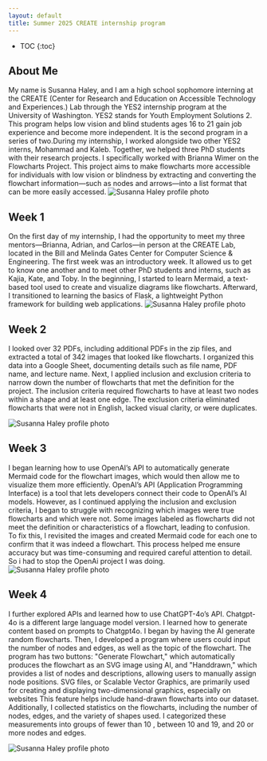```yaml
---
layout: default
title: Summer 2025 CREATE internship program
---
```


* TOC
{:toc}

## About Me

My name is Susanna Haley, and I am a high school sophomore interning at the CREATE (Center for Research and Education on Accessible Technology and Experiences.) Lab through the YES2 internship program at the University of Washington. YES2 stands for Youth Employment Solutions 2. This program helps low vision and blind students ages 16 to 21 gain job experience and become more independent. It is the second program in a series of two.During my internship, I worked alongside two other YES2 interns, Mohammad and Kaleb. Together, we helped three PhD students with their research projects. I specifically worked with Brianna Wimer on the Flowcharts Project. This project aims to make flowcharts more accessible for individuals with low vision or blindness by extracting and converting the flowchart information—such as nodes and arrows—into a list format that can be more easily accessed.
![Susanna Haley profile photo](images/susanna_haley_profile_image.png)

## Week 1

On the first day of my internship, I had the opportunity to meet my three mentors—Brianna, Adrian, and Carlos—in person at the CREATE Lab, located in the Bill and Melinda Gates Center for Computer Science & Engineering. The first week was an introductory week. It allowed us to get to know one another and to meet other PhD students and interns, such as Kajia, Kate, and Toby.
In the beginning, I started to learn Mermaid, a text-based tool used to create and visualize diagrams like flowcharts. Afterward, I transitioned to learning the basics of Flask, a lightweight Python framework for building web applications.
![Susanna Haley profile photo](images/susanna_haley_profile_image.png)


## Week 2

I looked over 32 PDFs, including additional PDFs in the zip files, and extracted a total of 342 images that looked like flowcharts. I organized this data into a Google Sheet, documenting details such as file name, PDF name, and lecture name. Next, I applied inclusion and exclusion criteria to narrow down the number of flowcharts that met the definition for the project. The inclusion criteria required flowcharts to have at least two nodes within a shape and at least one edge. The exclusion criteria eliminated flowcharts that were not in English, lacked visual clarity, or were duplicates.

![Susanna Haley profile photo](images/susanna_haley_profile_image.png)

## Week 3
I began learning how to use OpenAI’s API to automatically generate Mermaid code for the flowchart images, which would then allow me to visualize them more efficiently. OpenAI’s API (Application Programming Interface) is a tool that lets developers connect their code to OpenAI’s AI models. However, as I continued applying the inclusion and exclusion criteria, I began to struggle with recognizing which images were true flowcharts and which were not. Some images labeled as flowcharts did not meet the definition or characteristics of a flowchart, leading to confusion. To fix this, I revisited the images and created Mermaid code for each one to confirm that it was indeed a flowchart. This process helped me ensure accuracy but was time-consuming and required careful attention to detail. So i had to stop the OpenAi project I was doing. 
![Susanna Haley profile photo](images/susanna_haley_profile_image.png)

## Week 4
I further explored APIs and learned how to use ChatGPT-4o’s API. Chatgpt-4o is a different large language model version. I learned how to generate content based on prompts to Chatgpt4o. I began by having the AI generate random flowcharts. Then, I developed a program where users could input the number of nodes and edges, as well as the topic of the flowchart. The program has two buttons: "Generate Flowchart," which automatically produces the flowchart as an SVG image using AI, and "Handdrawn," which provides a list of nodes and descriptions, allowing users to manually assign node positions. SVG files, or Scalable Vector Graphics, are primarily used for creating and displaying two-dimensional graphics, especially on websites This feature helps include hand-drawn flowcharts into our dataset. Additionally, I collected statistics on the flowcharts, including the number of nodes, edges, and the variety of shapes used. I categorized these measurements into groups of fewer than 10 , between 10 and 19, and 20 or more nodes and edges.

![Susanna Haley profile photo](images/susanna_haley_profile_image.png)
